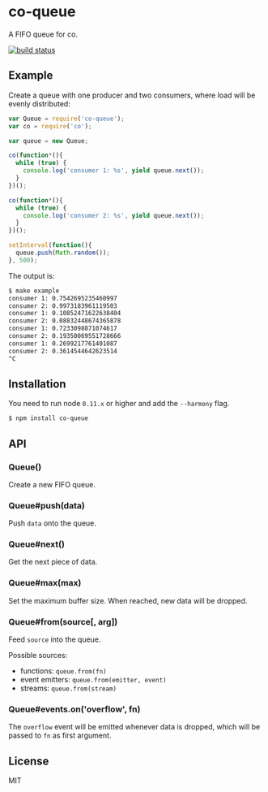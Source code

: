 
# co-queue

  A FIFO queue for co.
  
  [![build status](https://secure.travis-ci.org/segmentio/co-queue.png)](http://travis-ci.org/segmentio/co-queue)

## Example

  Create a queue with one producer and two consumers, where load will be evenly distributed:

```js
var Queue = require('co-queue');
var co = require('co');

var queue = new Queue;

co(function*(){
  while (true) {
    console.log('consumer 1: %s', yield queue.next());
  }
})();

co(function*(){
  while (true) {
    console.log('consumer 2: %s', yield queue.next());
  }
})();

setInterval(function(){
  queue.push(Math.random());
}, 500);
```

The output is:

```bash
$ make example
consumer 1: 0.7542695235460997
consumer 2: 0.9973183961119503
consumer 1: 0.10852471622638404
consumer 2: 0.08832448674365878
consumer 1: 0.7233098871074617
consumer 2: 0.19350069551728666
consumer 1: 0.2699217761401087
consumer 2: 0.3614544642623514
^C
```

## Installation

  You need to run node `0.11.x` or higher and add the `--harmony` flag.

```bash
$ npm install co-queue
```

## API

### Queue()

  Create a new FIFO queue.

### Queue#push(data)

  Push `data` onto the queue.

### Queue#next()

  Get the next piece of data.

### Queue#max(max)

  Set the maximum buffer size. When reached, new data will be dropped.

### Queue#from(source[, arg])

  Feed `source` into the queue.

  Possible sources:

  - functions: `queue.from(fn)`
  - event emitters: `queue.from(emitter, event)`
  - streams: `queue.from(stream)`

### Queue#events.on('overflow', fn)

  The `overflow` event will be emitted whenever data is dropped, which will be passed to `fn` as first argument.

## License

  MIT

